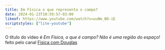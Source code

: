 ```yaml
---
title: Em Física o que representa o campo?
date: 2024-01-23T10:59:57-03:00
likeof: https://www.youtube.com/watch?v=uuNm_BO-iE
scriptstyles: ["lite-youtube"]
---
```


<lite-youtube videoid="uuNm_BO-iE"></lite-youtube>

O título do vídeo é _Em Física, o que é campo? Não é uma região do espaço!_ feito pelo canal [Física com Douglas](https://www.youtube.com/@fisicacomdouglas)
